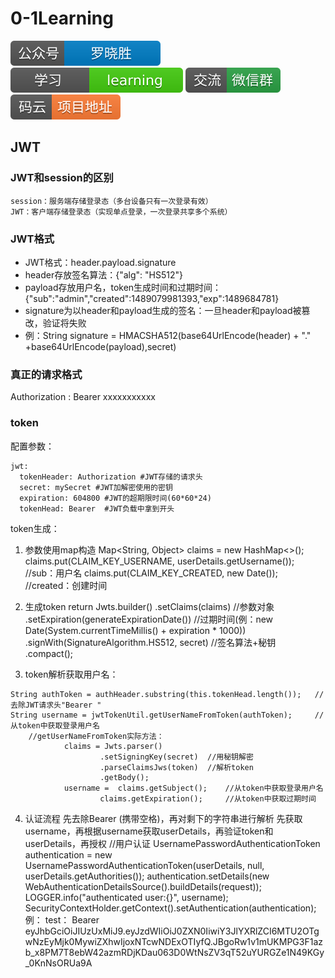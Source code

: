 # 0-1Learning

![alt text](../../static/common/svg/luoxiaosheng.svg "公众号")
![alt text](../../static/common/svg/luoxiaosheng_learning.svg "学习")
![alt text](../../static/common/svg/luoxiaosheng_wechat.svg "微信")
![alt text](../../static/common/svg/luoxiaosheng_gitee.svg "码云")

## JWT

### JWT和session的区别
    session：服务端存储登录态（多台设备只有一次登录有效）
    JWT：客户端存储登录态（实现单点登录，一次登录共享多个系统）

### JWT格式
* JWT格式：header.payload.signature
* header存放签名算法：{"alg": "HS512"}
* payload存放用户名，token生成时间和过期时间：{"sub":"admin","created":1489079981393,"exp":1489684781}
* signature为以header和payload生成的签名：一旦header和payload被篡改，验证将失败
* 例：String signature = HMACSHA512(base64UrlEncode(header) + "." +base64UrlEncode(payload),secret)


### 真正的请求格式
Authorization : Bearer xxxxxxxxxxx

### token

配置参数：
~~~~
jwt:
  tokenHeader: Authorization #JWT存储的请求头
  secret: mySecret #JWT加解密使用的密钥
  expiration: 604800 #JWT的超期限时间(60*60*24)
  tokenHead: Bearer  #JWT负载中拿到开头
~~~~
  
token生成：
1. 参数使用map构造
        Map<String, Object> claims = new HashMap<>();
        claims.put(CLAIM_KEY_USERNAME, userDetails.getUsername());	//sub：用户名
        claims.put(CLAIM_KEY_CREATED, new Date());	//created：创建时间
        
2. 生成token
        return Jwts.builder()
                .setClaims(claims)	//参数对象
                .setExpiration(generateExpirationDate())	//过期时间(例：new Date(System.currentTimeMillis() + expiration * 1000))
                .signWith(SignatureAlgorithm.HS512, secret)	//签名算法+秘钥
                .compact();


3. token解析获取用户名：
~~~~
String authToken = authHeader.substring(this.tokenHead.length());	// 去除JWT请求头"Bearer "
String username = jwtTokenUtil.getUserNameFromToken(authToken);     //从token中获取登录用户名
    //getUserNameFromToken实际方法：
            claims = Jwts.parser()
                    .setSigningKey(secret)	//用秘钥解密
                    .parseClaimsJws(token)	//解析token
                    .getBody();
            username =  claims.getSubject();    //从token中获取登录用户名
                    claims.getExpiration();     //从token中获取过期时间
~~~~

4. 认证流程
先去除Bearer (携带空格)，再对剩下的字符串进行解析
先获取username，再根据username获取userDetails，再验证token和userDetails，再授权
//用户认证
UsernamePasswordAuthenticationToken authentication = new UsernamePasswordAuthenticationToken(userDetails, null, userDetails.getAuthorities());
authentication.setDetails(new WebAuthenticationDetailsSource().buildDetails(request));
LOGGER.info("authenticated user:{}", username);
SecurityContextHolder.getContext().setAuthentication(authentication);
例：
test：
Bearer eyJhbGciOiJIUzUxMiJ9.eyJzdWIiOiJ0ZXN0IiwiY3JlYXRlZCI6MTU2OTgwNzEyMjk0MywiZXhwIjoxNTcwNDExOTIyfQ.JBgoRw1v1mUKMPG3F1azb_x8PM7T8ebW42azmRDjKDau063D0WtNsZV3qT52uYURGZe1N49KGy_0KnNsORUa9A




